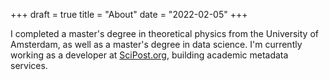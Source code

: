 +++
draft = true
title = "About"
date = "2022-02-05"
+++

I completed a master's degree in theoretical physics from the University of Amsterdam, as well as a master's degree in data science.
I'm currently working as a developer at [SciPost.org](https://scipost.org), building academic metadata services.
